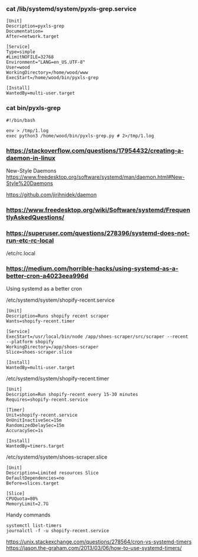 
### cat /lib/systemd/system/pyxls-grep.service

    [Unit]
    Description=pyxls-grep
    Documentation=
    After=network.target

    [Service]
    Type=simple
    #LimitNOFILE=32768
    Environment="LANG=en_US.UTF-8"
    User=wood
    WorkingDirectory=/home/wood/www
    ExecStart=/home/wood/bin/pyxls-grep

    [Install]
    WantedBy=multi-user.target

### cat bin/pyxls-grep

    #!/bin/bash

    env > /tmp/1.log
    exec python3 /home/wood/bin/pyxls-grep.py # 2>/tmp/1.log

### https://stackoverflow.com/questions/17954432/creating-a-daemon-in-linux

New-Style Daemons
https://www.freedesktop.org/software/systemd/man/daemon.html#New-Style%20Daemons

https://github.com/jirihnidek/daemon

### https://www.freedesktop.org/wiki/Software/systemd/FrequentlyAskedQuestions/

### https://superuser.com/questions/278396/systemd-does-not-run-etc-rc-local

/etc/rc.local

### https://medium.com/horrible-hacks/using-systemd-as-a-better-cron-a4023eea996d

Using systemd as a better cron

/etc/systemd/system/shopify-recent.service

    [Unit]
    Description=Runs shopify recent scraper
    Wants=shopify-recent.timer

    [Service]
    ExecStart=/usr/local/bin/node /app/shoes-scraper/src/scraper --recent --platform shopify
    WorkingDirectory=/app/shoes-scraper
    Slice=shoes-scraper.slice

    [Install]
    WantedBy=multi-user.target

/etc/systemd/system/shopify-recent.timer

    [Unit]
    Description=Run shopify-recent every 15-30 minutes
    Requires=shopify-recent.service

    [Timer]
    Unit=shopify-recent.service
    OnUnitInactiveSec=15m
    RandomizedDelaySec=15m
    AccuracySec=1s

    [Install]
    WantedBy=timers.target

/etc/systemd/system/shoes-scraper.slice

    [Unit]
    Description=Limited resources Slice
    DefaultDependencies=no
    Before=slices.target

    [Slice]
    CPUQuota=80%
    MemoryLimit=2.7G

Handy commands

    systemctl list-timers  
    journalctl -f -u shopify-recent.service

https://unix.stackexchange.com/questions/278564/cron-vs-systemd-timers
https://jason.the-graham.com/2013/03/06/how-to-use-systemd-timers/

